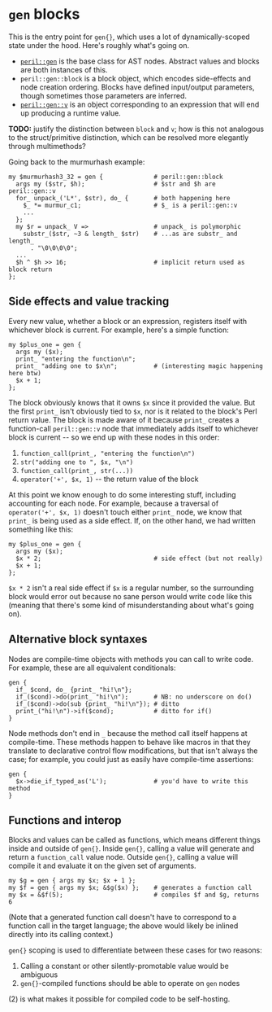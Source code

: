 # `gen` blocks
This is the entry point for `gen{}`, which uses a lot of dynamically-scoped
state under the hood. Here's roughly what's going on.

- [`peril::gen`](../gen.md#) is the base class for AST nodes. Abstract values
  and blocks are both instances of this.
- `peril::gen::block` is a block object, which encodes side-effects and node
  creation ordering. Blocks have defined input/output parameters, though
  sometimes those parameters are inferred.
- [`peril::gen::v`](v.md#) is an object corresponding to an expression that
  will end up producing a runtime value.

**TODO:** justify the distinction between `block` and `v`; how is this not
analogous to the struct/primitive distinction, which can be resolved more
elegantly through multimethods?

Going back to the murmurhash example:

```
my $murmurhash3_32 = gen {              # peril::gen::block
  args my ($str, $h);                   # $str and $h are peril::gen::v
  for_ unpack_('L*', $str), do_ {       # both happening here
    $_ *= murmur_c1;                    # $_ is a peril::gen::v
    ...
  };
  my $r = unpack_ V =>                  # unpack_ is polymorphic
    substr_($str, ~3 & length_ $str)    # ...as are substr_ and length_
      . "\0\0\0\0";
  ...
  $h ^ $h >> 16;                        # implicit return used as block return
};
```

## Side effects and value tracking
Every new value, whether a block or an expression, registers itself with
whichever block is current. For example, here's a simple function:

```
my $plus_one = gen {
  args my ($x);
  print_ "entering the function\n";
  print_ "adding one to $x\n";          # (interesting magic happening here btw)
  $x + 1;
};
```

The block obviously knows that it owns `$x` since it provided the value. But
the first `print_` isn't obviously tied to `$x`, nor is it related to the
block's Perl return value. The block is made aware of it because `print_`
creates a function-call `peril::gen::v` node that immediately adds itself to
whichever block is current -- so we end up with these nodes in this order:

1. `function_call(print_, "entering the function\n")`
2. `str("adding one to ", $x, "\n")`
3. `function_call(print_, str(...))`
4. `operator('+', $x, 1)` -- the return value of the block

At this point we know enough to do some interesting stuff, including accounting
for each node. For example, because a traversal of `operator('+', $x, 1)`
doesn't touch either `print_` node, we know that `print_` is being used as a
side effect. If, on the other hand, we had written something like this:

```
my $plus_one = gen {
  args my ($x);
  $x * 2;                               # side effect (but not really)
  $x + 1;
};
```

`$x * 2` isn't a real side effect if `$x` is a regular number, so the
surrounding block would error out because no sane person would write code like
this (meaning that there's some kind of misunderstanding about what's going
on).

## Alternative block syntaxes
Nodes are compile-time objects with methods you can call to write code. For
example, these are all equivalent conditionals:

```
gen {
  if_ $cond, do_ {print_ "hi!\n"};
  if_($cond)->do(print_ "hi!\n");       # NB: no underscore on do()
  if_($cond)->do(sub {print_ "hi!\n"}); # ditto
  print_("hi!\n")->if($cond);           # ditto for if()
}
```

Node methods don't end in `_` because the method call itself happens at
compile-time. These methods happen to behave like macros in that they translate
to declarative control flow modifications, but that isn't always the case; for
example, you could just as easily have compile-time assertions:

```
gen {
  $x->die_if_typed_as('L');             # you'd have to write this method
}
```

## Functions and interop
Blocks and values can be called as functions, which means different things
inside and outside of `gen{}`. Inside `gen{}`, calling a value will generate
and return a `function_call` value node. Outside `gen{}`, calling a value will
compile it and evaluate it on the given set of arguments.

```
my $g = gen { args my $x; $x + 1 };
my $f = gen { args my $x; &$g($x) };    # generates a function call
my $x = &$f(5);                         # compiles $f and $g, returns 6
```

(Note that a generated function call doesn't have to correspond to a function
call in the target language; the above would likely be inlined directly into
its calling context.)

`gen{}` scoping is used to differentiate between these cases for two reasons:

1. Calling a constant or other silently-promotable value would be ambiguous
2. `gen{}`-compiled functions should be able to operate on `gen` nodes

(2) is what makes it possible for compiled code to be self-hosting.
